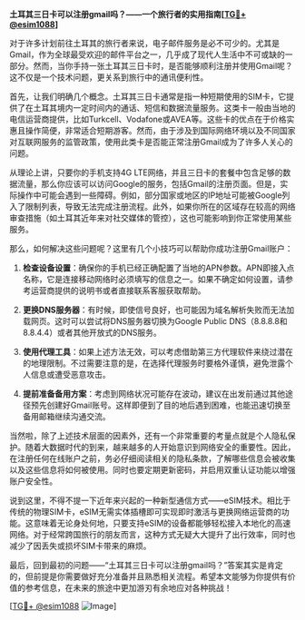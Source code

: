 **土耳其三日卡可以注册gmail吗？——一个旅行者的实用指南[[TG💪+ @esim1088](https://t.me/s/esim1088)]**

对于许多计划前往土耳其的旅行者来说，电子邮件服务是必不可少的。尤其是Gmail，作为全球最受欢迎的邮件平台之一，几乎成了现代人生活中不可或缺的一部分。然而，当你手持一张土耳其三日卡时，是否能够顺利注册并使用Gmail呢？这不仅是一个技术问题，更关系到旅行中的通讯便利性。

首先，让我们明确几个概念。土耳其三日卡通常是指一种短期使用的SIM卡，它提供了在土耳其境内一定时间内的通话、短信和数据流量服务。这类卡一般由当地的电信运营商提供，比如Turkcell、Vodafone或AVEA等。这些卡的优点在于价格实惠且操作简便，非常适合短期游客。然而，由于涉及到国际网络环境以及不同国家对互联网服务的监管政策，使用此类卡是否能正常注册Gmail成为了许多人关心的问题。

从理论上讲，只要你的手机支持4G LTE网络，并且三日卡的套餐中包含足够的数据流量，那么你应该可以访问Google的服务，包括Gmail的注册页面。但是，实际操作中可能会遇到一些障碍。例如，部分国家或地区的IP地址可能被Google列入了限制列表，导致无法完成注册流程。此外，如果你所在的区域存在较高的网络审查措施（如土耳其近年来对社交媒体的管控），这也可能影响到你正常使用某些服务。

那么，如何解决这些问题呢？这里有几个小技巧可以帮助你成功注册Gmail账户：

1. **检查设备设置**：确保你的手机已经正确配置了当地的APN参数。APN即接入点名称，它是连接移动网络时必须填写的信息之一。如果不确定如何设置，请参考运营商提供的说明书或者直接联系客服获取帮助。

2. **更换DNS服务器**：有时候，即使信号良好，也可能因为域名解析失败而无法加载网页。这时可以尝试将DNS服务器切换为Google Public DNS（8.8.8.8和8.8.4.4）或者其他开放式的DNS服务。

3. **使用代理工具**：如果上述方法无效，可以考虑借助第三方代理软件来绕过潜在的地理限制。不过需要注意的是，在选择代理服务时要格外谨慎，避免泄露个人信息或遭受恶意攻击。

4. **提前准备备用方案**：考虑到网络状况可能存在波动，建议在出发前通过其他途径预先创建好Gmail账号。这样即便到了目的地后遇到困难，也能迅速切换至备用邮箱继续沟通交流。

当然啦，除了上述技术层面的因素外，还有一个非常重要的考量点就是个人隐私保护。随着大数据时代的到来，越来越多的人开始意识到网络安全的重要性。因此，在注册任何在线账户之前，务必仔细阅读相关的隐私条款，了解哪些信息会被收集以及这些信息将如何被使用。同时也要定期更新密码，并启用双重认证功能以增强账户安全性。

说到这里，不得不提一下近年来兴起的一种新型通信方式——eSIM技术。相比于传统的物理SIM卡，eSIM无需实体插槽即可实现即时激活与更换网络运营商的功能。这意味着无论身处何地，只要支持eSIM的设备都能够轻松接入本地化的高速网络。对于经常跨国旅行的朋友而言，这种方式无疑大大提升了出行效率，同时也减少了因丢失或损坏SIM卡带来的麻烦。

最后，回到最初的问题——“土耳其三日卡可以注册gmail吗？”答案其实是肯定的，但前提是你需要做好充分准备并且熟悉相关流程。希望本文能够为你提供有价值的参考信息，在未来的旅途中更加游刃有余地应对各种挑战！

[[TG💪+ @esim1088](https://t.me/s/esim1088) ![Image](https://i.postimg.cc/4NQfJmqS/Snipaste-2025-05-13-00-14-12.png)]
